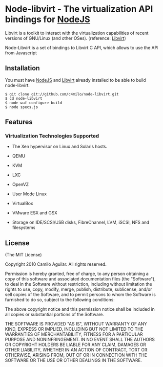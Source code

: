 # Node-libvirt - The virtualization API bindings for [NodeJS][nodejs_home]
Libvirt is a toolkit to interact with the virtualization capabilities
of recent versions of GNU/Linux (and other OSes). (reference: [Libvirt][libvirt_home])

Node-Libvirt is a set of bindings to Libvirt C API, which allows to use the API from Javascript

## Installation
You must have [NodeJS][nodejs_dev] and [Libvirt][libvirt_dev] already installed to be able to build node-libvirt.

    $ git clone git://github.com/c4milo/node-libvirt.git
    $ cd node-libvirt
    $ node-waf configure build
    $ node specs.js

## Features
### Virtualization Technologies Supported
   * The Xen hypervisor on Linux and Solaris hosts.
   * QEMU
   * KVM
   * LXC
   * OpenVZ
   * User Mode Linux
   * VirtualBox
   * VMware ESX and GSX



   * Storage on IDE/SCSI/USB disks, FibreChannel, LVM, iSCSI, NFS and filesystems



## License
(The MIT License)

Copyright 2010 Camilo Aguilar. All rights reserved.

Permission is hereby granted, free of charge, to any person obtaining a copy
of this software and associated documentation files (the "Software"), to
deal in the Software without restriction, including without limitation the
rights to use, copy, modify, merge, publish, distribute, sublicense, and/or
sell copies of the Software, and to permit persons to whom the Software is
furnished to do so, subject to the following conditions:

The above copyright notice and this permission notice shall be included in
all copies or substantial portions of the Software.

THE SOFTWARE IS PROVIDED "AS IS", WITHOUT WARRANTY OF ANY KIND, EXPRESS OR
IMPLIED, INCLUDING BUT NOT LIMITED TO THE WARRANTIES OF MERCHANTABILITY,
FITNESS FOR A PARTICULAR PURPOSE AND NONINFRINGEMENT. IN NO EVENT SHALL THE
AUTHORS OR COPYRIGHT HOLDERS BE LIABLE FOR ANY CLAIM, DAMAGES OR OTHER
LIABILITY, WHETHER IN AN ACTION OF CONTRACT, TORT OR OTHERWISE, ARISING
FROM, OUT OF OR IN CONNECTION WITH THE SOFTWARE OR THE USE OR OTHER DEALINGS
IN THE SOFTWARE.

[nodejs_home]: http://www.nodejs.org
[nodejs_dev]: http://github.com/ry/node
[libvirt_home]: http://www.libvirt.org
[libvirt_dev]: http://libvirt.org/deployment.html


